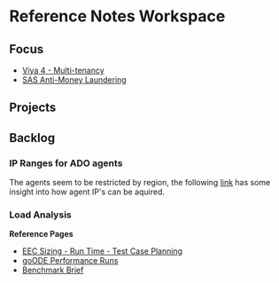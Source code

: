 # Reference Notes Workspace


## Focus

- [Viya 4 - Multi-tenancy](sas/viya4-multi-tenancy.md)
- [SAS Anti-Money Laundering](sas/sas-anti-money-laundering.md)

## Projects



## Backlog

### IP Ranges for ADO agents

The agents seem to be restricted by region, the following [link](https://learn.microsoft.com/en-us/azure/devops/pipelines/agents/hosted?view=azure-devops&tabs=yaml#agent-ip-ranges) has some insight into how agent IP's can be aquired.

### Load Analysis

**Reference Pages**
- [EEC Sizing - Run Time - Test Case Planning](https://rndconfluence.sas.com/pages/viewpage.action?spaceKey=~mtllsc&title=EEC+Sizing+-+Run+Time+-+Test+Case+Planning)
- [goODE Performance Runs](https://rndconfluence.sas.com/display/FSIDA/goODE+Performance+Runs)
- [Benchmark Brief](https://rndjira.sas.com/browse/DOCMNTATION-1154)

